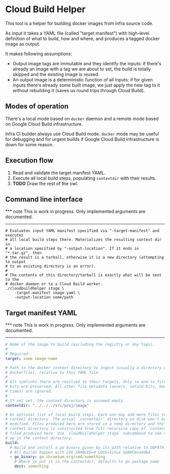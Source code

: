 Cloud Build Helper
==================

This tool is a helper for building docker images from infra source code.

As input it takes a YAML file (called "target manifest") with high-level
definition of what to build, how and where, and produces a tagged docker image
as output.

It makes following assumptions:
  * Output image tags are immutable and they identify the inputs: if there's
    already an image with a tag we are about to set, the build is totally
    skipped and the existing image is reused.
  * An output image is a deterministic function of all inputs: if for given
    inputs there's already some built image, we just apply the new tag to it
    without rebuilding it (saves us round trips through Cloud Build).


Modes of operation
------------------

There's a local mode based on `docker` daemon and a remote mode based on
Google Cloud Build infrastructure.

Infra CI builder always use Cloud Build mode. `docker` mode may be useful
for debugging and for urgent builds if Google Cloud Build infrastructure is
down for some reason.


Execution flow
--------------

  1. Read and validate the target manifest YAML.
  2. Execute all local build steps, populating `contextdir` with their results.
  3. **TODO** Draw the rest of the owl.


Command line interface
----------------------

*** note
This is work in progress. Only implemented arguments are documented.
***

```shell
# Evaluates input YAML manifest specified via "-target-manifest" and executes
# all local build steps there. Materializes the resulting context dir in
# a location specified by "-output-location". If it ends in "*.tar.gz", then
# the result is a tarball, otherwise it is a new directory (attempting to output
# to an existing directory is an error).
#
# The contents of this directory/tarball is exactly what will be sent to the
# docker daemon or to a Cloud Build worker.
./cloudbuildhelper stage \
    -target-manifest image.yaml \
    -output-location some/path
```


Target manifest YAML
--------------------

*** note
This is work in progress. Only implemented arguments are documented.
***

```yaml
# Name of the image to build (excluding the registry or any tags).
#
# Required.
target: some-image-name

# Path to the docker context directory to ingest (usually a directory with
# Dockerfile), relative to this YAML file.
#
# All symlinks there are resolved to their targets. Only +w and +x file mode
# bits are preserved. All other file metadata (owners, setuid bits, modification
# times) are ignored.
#
# If not set, the context directory is assumed empty.
contextdir: "../../../src/proj/image"

# An optional list of local build steps. Each one may add more files to the
# context directory. The actual `contextdir` directory on disk won't be
# modified. Files produced here are stored in a temp directory and the final
# context directory is constructed from full recursive copy of `contextdir` and
# filed produced here. Use `cloudbuildhelper stage` subcommand to see what ends
# up in the context directory.
build:
  # Build and install a go binary given by its path relative to GOPATH.
  # All builds happen with CGO_ENABLED=0 GOOS=linux GOARCH=amd64.
  - go_binary: go.chromium.org/cmd/something
    # Where to put it in the contextdir, defaults to go package name
    dest: something
```
